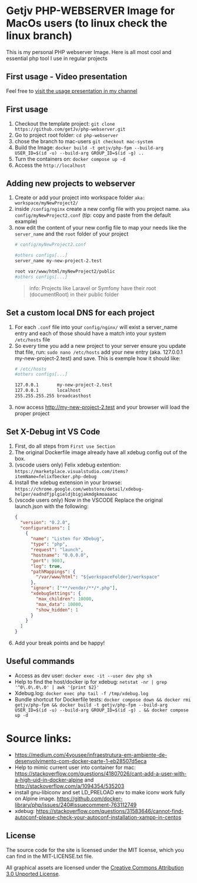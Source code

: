 # Getjv PHP-WEBSERVER Image for MacOs users (to linux check the linux branch)

This is my personal PHP webserver Image. Here is all most cool and essential php tool I use in regular projects

## First usage - Video presentation

Feel free to [visit the usage presentation in my channel](https://youtu.be/PsrhFUkxpJA)

## First usage

1. Checkout the template project: `git clone https://github.com/getJv/php-webserver.git`
2. Go to project root folder: `cd php-webserver`
3. chose the branch to mac-users `git checkout mac-system` 
4. Build the Image: `docker build -t getjv/php-fpm --build-arg USER_ID=$(id -u) --build-arg GROUP_ID=$(id -g) ..`
5. Turn the containers on: `docker compose up -d`
6. Access the `http://localhost`

## Adding new projects to webserver

1. Create or add your project into workspace folder `aka: workspace/myNewProject2/`
2. inside `/config/nginx` create a new config file with you project name. `aka config/myNewProject2.conf`
   (tip: copy and paste from the default example)
3. now edit the content of your new config file to map your needs like the `server_name` and the `root` folder of your project
   ```bash
   # config/myNewProject2.conf
   
   #others configs[...]
   server_name my-new-project-2.test
   
   root var/www/html/myNewProject2/public
   #others configs[...]
   ```
   > info: Projects like Laravel or Symfony have their root (documentRoot) in their public folder

## Set a custom local DNS for each project

1. For each `.conf` file into your `config/nginx/` will exist a server_name entry and each of those should have a match into your system `/etc/hosts` file
2. So every time you add a new project to your server ensure you update that file, run:
   `sudo nano /etc/hosts` add your new entry (aka. 127.0.0.1 my-new-project-2.test) and save.
   This is exemple how it should like:
   ```bash
   # /etc/hosts
   #others configs[...]
   
   127.0.0.1       my-new-project-2.test
   127.0.0.1       localhost
   255.255.255.255 broadcasthost
   ```
3. now access http://my-new-project-2.test and your browser will load the proper project

## Set X-Debug int VS Code

1. First, do all steps from `First use Section`
2. The original Dockerfile image already have all xdebug config out of the box.
3. (vscode users only) Felix xdebug extention: `https://marketplace.visualstudio.com/items?itemName=felixfbecker.php-debug`
4. Install the xdebug extension in your browse: `https://chrome.google.com/webstore/detail/xdebug-helper/eadndfjplgieldjbigjakmdgkmoaaaoc`
5. (vscode users only) Now in the VSCODE Replace the original launch.json with the following:
   ```json
   {
     "version": "0.2.0",
     "configurations": [
       {
         "name": "Listen for XDebug",
         "type": "php",
         "request": "launch",
         "hostname": "0.0.0.0",
         "port": 9003,
         "log": true,
         "pathMappings": {
           "/var/www/html": "${workspaceFolder}/workspace"
         },
         "ignore": ["**/vendor/**/*.php"],
         "xdebugSettings": {
           "max_children": 10000,
           "max_data": 10000,
           "show_hidden": 1
         }
       }
     ]
   }
   ```
6. Add your break points and be happy!

## Useful commands
- Access as dev user: `docker exec -it --user dev php sh `
- Help to find the host/docker ip for xdebug: `netstat -nr | grep '^0\.0\.0\.0' | awk '{print $2}'`
- Xdebug.log: `docker exec php tail -f /tmp/xdebug.log`
- Bundle shortcut for Dockerfile tests: `docker compose down && docker rmi getjv/php-fpm && docker build -t getjv/php-fpm --build-arg USER_ID=$(id -u) --build-arg GROUP_ID=$(id -g) . && docker compose up -d`

# Source links:
 - https://medium.com/4yousee/infraestrutura-em-ambiente-de-desenvolvimento-com-docker-parte-1-eb28507d5eca
 - Help to mimic current user into container for mac: https://stackoverflow.com/questions/41807026/cant-add-a-user-with-a-high-uid-in-docker-alpine and  http://stackoverflow.com/a/1094354/535203
 - install gnu-libiconv and set LD_PRELOAD env to make iconv work fully on Alpine image. https://github.com/docker-library/php/issues/240#issuecomment-763112749
 - xdebug: https://stackoverflow.com/questions/31583646/cannot-find-autoconf-please-check-your-autoconf-installation-xampp-in-centos

## License

The source code for the site is licensed under the MIT license, which you can find in
the MIT-LICENSE.txt file.

All graphical assets are licensed under the
[Creative Commons Attribution 3.0 Unported License](https://creativecommons.org/licenses/by/3.0/).